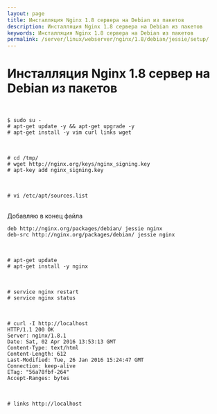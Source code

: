 ```yaml
---
layout: page
title: Инсталляция Nginx 1.8 сервера на Debian из пакетов
description: Инсталляция Nginx 1.8 сервера на Debian из пакетов
keywords: Инсталляция Nginx 1.8 сервера на Debian из пакетов
permalink: /server/linux/webserver/nginx/1.8/debian/jessie/setup/
---
```


# Инсталляция Nginx 1.8 сервер на Debian из пакетов

<br/>

    $ sudo su -
    # apt-get update -y && apt-get upgrade -y
    # apt-get install -y vim curl links wget

<br/>

    # cd /tmp/
    # wget http://nginx.org/keys/nginx_signing.key
    # apt-key add nginx_signing.key

<br/>

    # vi /etc/apt/sources.list

<br/>
Добавляю в конец файла
<br/>

    deb http://nginx.org/packages/debian/ jessie nginx
    deb-src http://nginx.org/packages/debian/ jessie nginx

<br/>

    # apt-get update
    # apt-get install -y nginx

<br/>

    # service nginx restart
    # service nginx status

<br/>

    # curl -I http://localhost
    HTTP/1.1 200 OK
    Server: nginx/1.8.1
    Date: Sat, 02 Apr 2016 13:53:13 GMT
    Content-Type: text/html
    Content-Length: 612
    Last-Modified: Tue, 26 Jan 2016 15:24:47 GMT
    Connection: keep-alive
    ETag: "56a78fbf-264"
    Accept-Ranges: bytes

<br/>

    # links http://localhost
